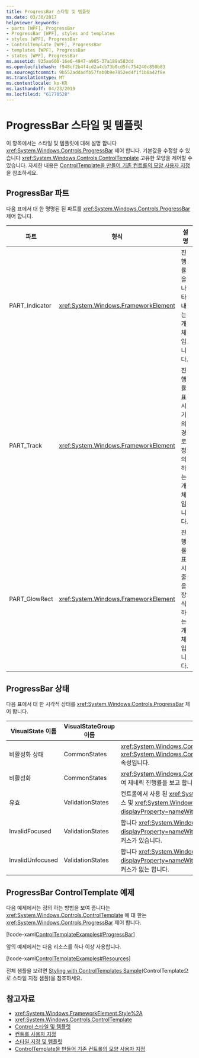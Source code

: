 ```yaml
---
title: ProgressBar 스타일 및 템플릿
ms.date: 03/30/2017
helpviewer_keywords:
- parts [WPF], ProgressBar
- ProgressBar [WPF], styles and templates
- styles [WPF], ProgressBar
- ControlTemplate [WPF], ProgressBar
- templates [WPF], ProgressBar
- states [WPF], ProgressBar
ms.assetid: 935aa600-16e6-4947-a905-37a189a583dd
ms.openlocfilehash: f948cf2b4f4cd2a4cb73b0cd5fc754240c850b83
ms.sourcegitcommit: 9b552addadfb57fab0b9e7852ed4f1f1b8a42f8e
ms.translationtype: MT
ms.contentlocale: ko-KR
ms.lasthandoff: 04/23/2019
ms.locfileid: "61770528"
---
```

# <a name="progressbar-styles-and-templates"></a>ProgressBar 스타일 및 템플릿
이 항목에서는 스타일 및 템플릿에 대해 설명 합니다 <xref:System.Windows.Controls.ProgressBar> 제어 합니다. 기본값을 수정할 수 있습니다 <xref:System.Windows.Controls.ControlTemplate> 고유한 모양을 제어할 수 있습니다. 자세한 내용은 [ControlTemplate을 만들어 기존 컨트롤의 모양 사용자 지정](customizing-the-appearance-of-an-existing-control.md)을 참조하세요.  
  
## <a name="progressbar-parts"></a>ProgressBar 파트  
 다음 표에서 대 한 명명된 된 파트를 <xref:System.Windows.Controls.ProgressBar> 제어 합니다.  
  
|파트|형식|설명|  
|-|-|-|  
|PART_Indicator|<xref:System.Windows.FrameworkElement>|진행률을 나타내는 개체입니다.|  
|PART_Track|<xref:System.Windows.FrameworkElement>|진행률 표시기의 경로 정의 하는 개체입니다.|  
|PART_GlowRect|<xref:System.Windows.FrameworkElement>|진행률 표시줄을 장식 하는 개체입니다.|  
  
## <a name="progressbar-states"></a>ProgressBar 상태  
 다음 표에서 대 한 시각적 상태를 <xref:System.Windows.Controls.ProgressBar> 제어 합니다.  
  
|VisualState 이름|VisualStateGroup 이름|설명|  
|----------------------|---------------------------|-----------------|  
|비활성화 상태|CommonStates|<xref:System.Windows.Controls.ProgressBar> 기반의 진행률 보고를 <xref:System.Windows.Controls.Primitives.RangeBase.Value%2A> 속성입니다.|  
|비활성화|CommonStates|<xref:System.Windows.Controls.ProgressBar> 반복 패턴을 사용 하 여 제네릭 진행률을 보고 합니다.|  
|유효|ValidationStates|컨트롤에서 사용 된 <xref:System.Windows.Controls.Validation> 클래스 및 <xref:System.Windows.Controls.Validation.HasError%2A?displayProperty=nameWithType> 연결 된 속성은 `false`합니다.|  
|InvalidFocused|ValidationStates|합니다 <xref:System.Windows.Controls.Validation.HasError%2A?displayProperty=nameWithType> 연결 된 속성은 `true` 가 컨트롤에 포커스가 있습니다.|  
|InvalidUnfocused|ValidationStates|합니다 <xref:System.Windows.Controls.Validation.HasError%2A?displayProperty=nameWithType> 연결 된 속성은 `true` 가 컨트롤에 포커스가 없는 합니다.|  
  
## <a name="progressbar-controltemplate-example"></a>ProgressBar ControlTemplate 예제  
 다음 예제에서는 정의 하는 방법을 보여 줍니다는 <xref:System.Windows.Controls.ControlTemplate> 에 대 한는 <xref:System.Windows.Controls.ProgressBar> 제어 합니다.  
  
 [!code-xaml[ControlTemplateExamples#ProgressBar](~/samples/snippets/csharp/VS_Snippets_Wpf/ControlTemplateExamples/CS/resources/progressbar.xaml#progressbar)]  
  
 앞의 예제에서는 다음 리소스를 하나 이상 사용합니다.  
  
 [!code-xaml[ControlTemplateExamples#Resources](~/samples/snippets/csharp/VS_Snippets_Wpf/ControlTemplateExamples/CS/resources/shared.xaml#resources)]  
  
 전체 샘플을 보려면 [Styling with ControlTemplates Sample](https://github.com/Microsoft/WPF-Samples/tree/master/Styles%20&%20Templates/IntroToStylingAndTemplating)(ControlTemplate으로 스타일 지정 샘플)을 참조하세요.  
  
## <a name="see-also"></a>참고자료

- <xref:System.Windows.FrameworkElement.Style%2A>
- <xref:System.Windows.Controls.ControlTemplate>
- [Control 스타일 및 템플릿](control-styles-and-templates.md)
- [컨트롤 사용자 지정](control-customization.md)
- [스타일 지정 및 템플릿](styling-and-templating.md)
- [ControlTemplate을 만들어 기존 컨트롤의 모양 사용자 지정](customizing-the-appearance-of-an-existing-control.md)
